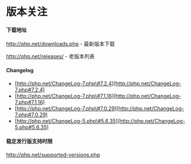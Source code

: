 # 版本关注

#### 下载地址

http://php.net/downloads.php - 最新版本下载

http://php.net/releases/ - 老版本列表

#### Changelog

* [http://php.net/ChangeLog-7.php\#7.2.4](http://php.net/ChangeLog-7.php#7.2.4)
* [http://php.net/ChangeLog-7.php\#7.1.16](http://php.net/ChangeLog-7.php#7.1.16)
* [http://php.net/ChangeLog-7.php\#7.0.29](http://php.net/ChangeLog-7.php#7.0.29)
* [http://php.net/ChangeLog-5.php\#5.6.35](http://php.net/ChangeLog-5.php#5.6.35)

#### 稳定发行版支持时限

http://php.net/supported-versions.php



